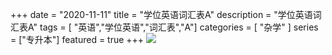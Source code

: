 +++
date = "2020-11-11"
title = "学位英语词汇表A"
description = "学位英语词汇表A"
tags = [ "英语","学位英语","词汇表","A"]
categories = [
    "杂学"
]
series = ["专升本"]
featured = true
+++
![](https://gitee.com/lalalaxiaowifi/pictures/raw/master/image/%E6%97%A5%E5%B8%B8%E6%90%AC%E7%A0%96%E5%A4%B4.png)



